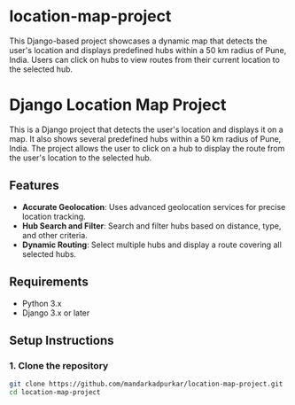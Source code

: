 # location-map-project
This Django-based project showcases a dynamic map that detects the user's location and displays predefined hubs within a 50 km radius of Pune, India. Users can click on hubs to view routes from their current location to the selected hub.


# Django Location Map Project

This is a Django project that detects the user's location and displays it on a map. It also shows several predefined hubs within a 50 km radius of Pune, India. The project allows the user to click on a hub to display the route from the user's location to the selected hub.

## Features

- **Accurate Geolocation**: Uses advanced geolocation services for precise location tracking.
- **Hub Search and Filter**: Search and filter hubs based on distance, type, and other criteria.
- **Dynamic Routing**: Select multiple hubs and display a route covering all selected hubs.

## Requirements

- Python 3.x
- Django 3.x or later

## Setup Instructions

### 1. Clone the repository

```bash
git clone https://github.com/mandarkadpurkar/location-map-project.git
cd location-map-project
